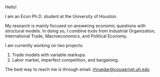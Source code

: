 Hello!

I am an Econ Ph.D. student at the University of Houston. 

My research is mainly focused on answering economic questions with structural models. In doing so, I combine tools from Industrial Organization, International Trade, Macroeconomics, and Political Economy.

I am currently working on two projects:
1. Trade models with variable markups.
2. Labor market, imperfect competition, and bargaining.

The best way to reach me is through email: rhruedar@cougarnet.uh.edu
